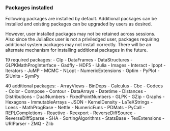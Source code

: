 ### Packages installed

Following packages are installed by default. Additional packages can be installed and existing packages can be upgraded by users as desired. 

However, user installed packages may not be retained across sessions. Also since the JuliaBox user is not a priviledged user, packages requiring additional system packages may not install correctly. There will be an alternate mechanism for installing additional packages in the future.

19 required packages:
    - Clp
    - DataFrames
    - DataStructures
    - GLPKMathProgInterface
    - Gadfly
    - HDF5
    - IJulia
    - Images
    - Interact
    - Ipopt
    - Iterators
    - JuMP
    - MCMC
    - NLopt
    - NumericExtensions
    - Optim
    - PyPlot
    - SIUnits
    - SymPy

40 additional packages:
    - ArrayViews
    - BinDeps
    - Calculus
    - Cbc
    - Codecs
    - Color
    - Compose
    - Contour
    - DataArrays
    - Datetime
    - Distances
    - Distributions
    - DualNumbers
    - FixedPointNumbers
    - GLPK
    - GZip
    - Graphs
    - Hexagons
    - ImmutableArrays
    - JSON
    - KernelDensity
    - LaTeXStrings
    - Loess
    - MathProgBase
    - Nettle
    - NumericFuns
    - PDMats
    - PyCall
    - REPLCompletions
    - Reactive
    - Reexport
    - ReverseDiffSource
    - ReverseDiffSparse
    - SHA
    - SortingAlgorithms
    - StatsBase
    - TexExtensions
    - URIParser
    - ZMQ
    - Zlib

